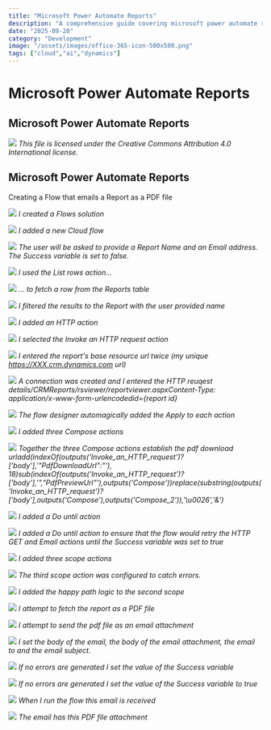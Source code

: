 ```yaml
---
title: "Microsoft Power Automate Reports"
description: "A comprehensive guide covering microsoft power automate reports"
date: "2025-09-20"
category: "Development"
image: "/assets/images/office-365-icon-500x500.png"
tags: ["cloud","ai","dynamics"]
---
```


# Microsoft Power Automate Reports

## Microsoft Power Automate Reports

![](/assets/images/powerautomatereports/office-365-icon-500x500.png)
*This file is licensed under the Creative Commons Attribution 4.0 International license.*


## Microsoft Power Automate Reports

Creating a Flow that emails a Report as a PDF file

![](/assets/images/powerautomatereports/screenshot-2024-07-19-at-11.14.34am-2136x1112.png)
*I created a Flows solution*

![](/assets/images/powerautomatereports/screenshot-2024-07-19-at-11.15.05am-2136x751.png)
*I added a new Cloud flow*

![](/assets/images/powerautomatereports/screenshot-2024-07-19-at-1.56.13pm-2136x975.png)
*The user will be asked to provide a Report Name and an Email address. The Success variable is set to false.*

![](/assets/images/powerautomatereports/screenshot-2024-07-19-at-1.57.43pm-2136x1114.png)
*I used the List rows action...*

![](/assets/images/powerautomatereports/screenshot-2024-07-19-at-1.58.46pm-2136x674.png)
*... to fetch a row from the Reports table*

![](/assets/images/powerautomatereports/screenshot-2024-07-19-at-2.00.23pm-2136x998.png)
*I filtered the results to the Report with the user provided name*

![](/assets/images/powerautomatereports/screenshot-2024-07-19-at-2.00.57pm-2136x1003.png)
*I added an HTTP action*

![](/assets/images/powerautomatereports/screenshot-2024-07-19-at-2.01.24pm-2136x1036.png)
*I selected the Invoke an HTTP request action*

![](/assets/images/powerautomatereports/screenshot-2024-07-19-at-10.24.22am-2136x1096.png)
*I entered the report's base resource url twice (my unique https://XXX.crm.dynamics.com url)*

![](/assets/images/powerautomatereports/screenshot-2024-07-19-at-2.05.34pm-2136x953.png)
*A connection was created and I entered the HTTP reuqest details/CRMReports/rsviewer/reportviewer.aspxContent-Type: application/x-www-form-urlencodedid={report id}*

![](/assets/images/powerautomatereports/screenshot-2024-07-19-at-2.06.44pm-2136x994.png)
*The flow designer automagically added the Apply to each action*

![](/assets/images/powerautomatereports/screenshot-2024-07-19-at-2.08.07pm-2136x888.png)
*I added three Compose actions*

![](/assets/images/powerautomatereports/screenshot-2024-07-19-at-2.11.01pm-2136x1104.png)
*Together the three Compose actions establish the pdf download urladd(indexOf(outputs('Invoke_an_HTTP_request')?['body'],'"PdfDownloadUrl":"'), 18)sub(indexOf(outputs('Invoke_an_HTTP_request')?['body'],'","PdfPreviewUrl"'),outputs('Compose'))replace(substring(outputs('Invoke_an_HTTP_request')?['body'],outputs('Compose'),outputs('Compose_2')),'\u0026','&')*

![](/assets/images/powerautomatereports/screenshot-2024-07-19-at-2.12.38pm-2136x1033.png)
*I added a Do until action*

![](/assets/images/powerautomatereports/screenshot-2024-07-19-at-2.13.11pm-2136x1022.png)
*I added a Do until action to ensure that the flow would retry the HTTP GET and Email actions until the Success variable was set to true*

![](/assets/images/powerautomatereports/screenshot-2024-07-19-at-2.14.08pm-2136x1110.png)
*I added three scope actions*

![](/assets/images/powerautomatereports/screenshot-2024-07-19-at-2.14.30pm-2136x1112.png)
*The third scope action was configured to catch errors.*

![](/assets/images/powerautomatereports/screenshot-2024-07-19-at-2.14.59pm-2136x1003.png)
*I added the happy path logic to the second scope*

![](/assets/images/powerautomatereports/screenshot-2024-07-19-at-2.15.43pm-2136x1017.png)
*I attempt to fetch the report as a PDF file*

![](/assets/images/powerautomatereports/screenshot-2024-07-19-at-2.16.16pm-2136x1104.png)
*I attempt to send the pdf file as an email attachment*

![](/assets/images/powerautomatereports/screenshot-2024-07-19-at-2.18.44pm-2136x1059.png)
*I set the body of the email, the body of the email attachment, the email to and the email subject.*

![](/assets/images/powerautomatereports/screenshot-2024-07-19-at-2.22.19pm-2136x1085.png)
*If no errors are generated I set the value of the Success variable*

![](/assets/images/powerautomatereports/screenshot-2024-07-19-at-2.24.29pm-2136x1110.png)
*If no errors are generated I set the value of the Success variable to true*

![](/assets/images/powerautomatereports/screenshot-2024-07-19-at-2.25.40pm-2070x1374.png)
*When I run the flow this email is received*

![](/assets/images/powerautomatereports/screenshot-2024-07-19-at-2.25.49pm-2060x1358.png)
*The email has this PDF file attachment*
